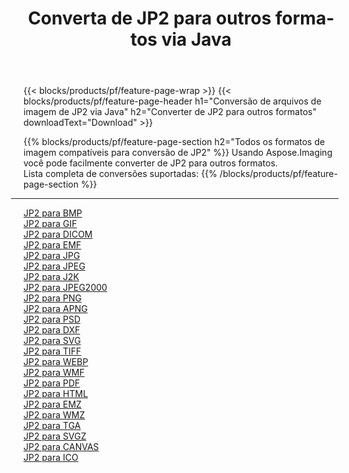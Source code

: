 ﻿---
title: Converta de JP2 para outros formatos via Java 
weight: 3920
url: /pt/java/conversion/from/jp2 
lang: pt
langdirlevel: 2
locales: zh-hans,ja,it,ru,de,es,fr,nl,id,lt,pl,pt,vi,tr,ko,zh-hant,ar,hi,th,sv,cs,uk,he
description: Usando Aspose.Imaging você pode facilmente converter de JP2 para outros formatos
---

{{< blocks/products/pf/feature-page-wrap >}}
{{< blocks/products/pf/feature-page-header h1="Conversão de arquivos de imagem de JP2 via Java" h2="Converter de JP2 para outros formatos" downloadText="Download" >}}


{{% blocks/products/pf/feature-page-section  h2="Todos os formatos de imagem compatíveis para conversão de JP2" %}}
Usando Aspose.Imaging você pode facilmente converter de JP2 para outros formatos.
<br/>
Lista completa de conversões suportadas:
{{% /blocks/products/pf/feature-page-section %}}
<div class="container-fluid productfamilypage bg-gray">
    <div class="convertypes bg-gray agp-content section">
        <div class="container">
		<hr style="margin-left:-20px;"/>
		<div class="row other-converters">
		    <div class='col-md-2 other-converter remove-lp remove-rp'><a href="/imaging/pt/java/conversion/jp2-to-bmp" >JP2 para BMP</a></div><div class='col-md-2 other-converter remove-lp remove-rp'><a href="/imaging/pt/java/conversion/jp2-to-gif" >JP2 para GIF</a></div><div class='col-md-2 other-converter remove-lp remove-rp'><a href="/imaging/pt/java/conversion/jp2-to-dicom" >JP2 para DICOM</a></div><div class='col-md-2 other-converter remove-lp remove-rp'><a href="/imaging/pt/java/conversion/jp2-to-emf" >JP2 para EMF</a></div><div class='col-md-2 other-converter remove-lp remove-rp'><a href="/imaging/pt/java/conversion/jp2-to-jpg" >JP2 para JPG</a></div><div class='col-md-2 other-converter remove-lp remove-rp'><a href="/imaging/pt/java/conversion/jp2-to-jpeg" >JP2 para JPEG</a></div><div class='col-md-2 other-converter remove-lp remove-rp'><a href="/imaging/pt/java/conversion/jp2-to-j2k" >JP2 para J2K</a></div><div class='col-md-2 other-converter remove-lp remove-rp'><a href="/imaging/pt/java/conversion/jp2-to-jpeg2000" >JP2 para JPEG2000</a></div><div class='col-md-2 other-converter remove-lp remove-rp'><a href="/imaging/pt/java/conversion/jp2-to-png" >JP2 para PNG</a></div><div class='col-md-2 other-converter remove-lp remove-rp'><a href="/imaging/pt/java/conversion/jp2-to-apng" >JP2 para APNG</a></div><div class='col-md-2 other-converter remove-lp remove-rp'><a href="/imaging/pt/java/conversion/jp2-to-psd" >JP2 para PSD</a></div><div class='col-md-2 other-converter remove-lp remove-rp'><a href="/imaging/pt/java/conversion/jp2-to-dxf" >JP2 para DXF</a></div><div class='col-md-2 other-converter remove-lp remove-rp'><a href="/imaging/pt/java/conversion/jp2-to-svg" >JP2 para SVG</a></div><div class='col-md-2 other-converter remove-lp remove-rp'><a href="/imaging/pt/java/conversion/jp2-to-tiff" >JP2 para TIFF</a></div><div class='col-md-2 other-converter remove-lp remove-rp'><a href="/imaging/pt/java/conversion/jp2-to-webp" >JP2 para WEBP</a></div><div class='col-md-2 other-converter remove-lp remove-rp'><a href="/imaging/pt/java/conversion/jp2-to-wmf" >JP2 para WMF</a></div><div class='col-md-2 other-converter remove-lp remove-rp'><a href="/imaging/pt/java/conversion/jp2-to-pdf" >JP2 para PDF</a></div><div class='col-md-2 other-converter remove-lp remove-rp'><a href="/imaging/pt/java/conversion/jp2-to-html" >JP2 para HTML</a></div><div class='col-md-2 other-converter remove-lp remove-rp'><a href="/imaging/pt/java/conversion/jp2-to-emz" >JP2 para EMZ</a></div><div class='col-md-2 other-converter remove-lp remove-rp'><a href="/imaging/pt/java/conversion/jp2-to-wmz" >JP2 para WMZ</a></div><div class='col-md-2 other-converter remove-lp remove-rp'><a href="/imaging/pt/java/conversion/jp2-to-tga" >JP2 para TGA</a></div><div class='col-md-2 other-converter remove-lp remove-rp'><a href="/imaging/pt/java/conversion/jp2-to-svgz" >JP2 para SVGZ</a></div><div class='col-md-2 other-converter remove-lp remove-rp'><a href="/imaging/pt/java/conversion/jp2-to-canvas" >JP2 para CANVAS</a></div><div class='col-md-2 other-converter remove-lp remove-rp'><a href="/imaging/pt/java/conversion/jp2-to-ico" >JP2 para ICO</a></div>
                </div>
        </div>
    </div>
</div>
<br/>

